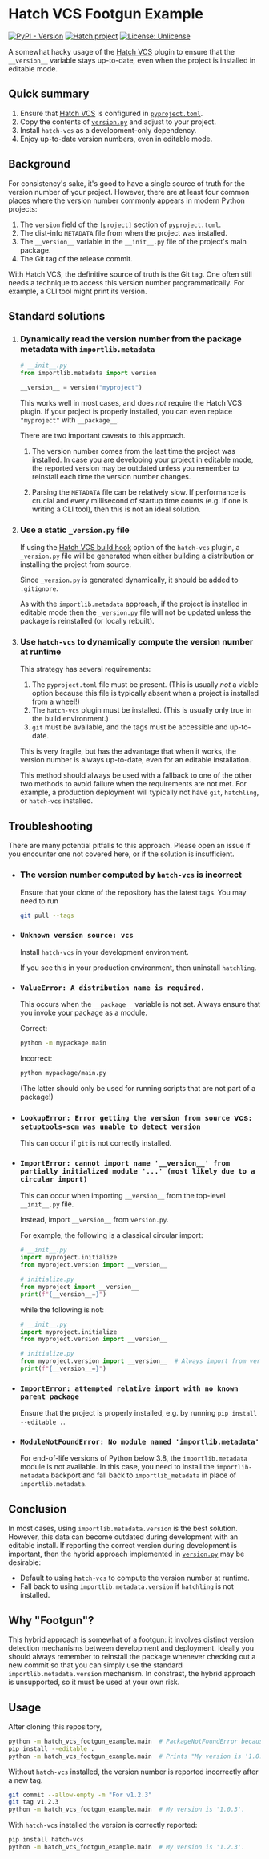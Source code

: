 # Hatch VCS Footgun Example

[![PyPI - Version](https://img.shields.io/pypi/v/hatch-vcs-footgun-example.svg)](https://pypi.org/project/hatch-vcs-footgun-example)
[![Hatch project](https://img.shields.io/badge/%F0%9F%A5%9A-Hatch-4051b5.svg)](https://github.com/pypa/hatch)
[![License: Unlicense](https://img.shields.io/github/license/maresb/hatch-vcs-footgun-example)](LICENSE)

A somewhat hacky usage of the [Hatch VCS](https://github.com/ofek/hatch-vcs) plugin to ensure that the `__version__` variable stays up-to-date, even when the project is installed in editable mode.

## Quick summary

1. Ensure that [Hatch VCS](https://pypi.org/project/hatch-vcs/) is configured in [`pyproject.toml`](pyproject.toml).
1. Copy the contents of [`version.py`](hatch_vcs_footgun_example/version.py) and adjust to your project.
1. Install `hatch-vcs` as a development-only dependency.
1. Enjoy up-to-date version numbers, even in editable mode.

## Background

For consistency's sake, it's good to have a single source of truth for the version number of your project. However, there are at least four common places where the version number commonly appears in modern Python projects:

1. The `version` field of the `[project]` section of `pyproject.toml`.
1. The dist-info `METADATA` file from when the project was installed.
1. The `__version__` variable in the `__init__.py` file of the project's main package.
1. The Git tag of the release commit.

With Hatch VCS, the definitive source of truth is the Git tag. One often still needs a technique to access this version number programmatically. For example, a CLI tool might print its version.

## Standard solutions

1. ### Dynamically read the version number from the package metadata with `importlib.metadata`

   ```python
   # __init__.py
   from importlib.metadata import version

   __version__ = version("myproject")
   ```

   This works well in most cases, and does *not* require the Hatch VCS plugin. If your project is properly installed, you can even replace `"myproject"` with `__package__`.

   There are two important caveats to this approach.

   1. The version number comes from the last time the project was installed. In case you are developing your project in editable mode, the reported version may be outdated unless you remember to reinstall each time the version number changes.

   2. Parsing the `METADATA` file can be relatively slow. If performance is crucial and every millisecond of startup time counts (e.g. if one is writing a CLI tool), then this is not an ideal solution.

1. ### Use a static `_version.py` file

   If using the [Hatch VCS build hook](https://github.com/ofek/hatch-vcs#build-hook) option of the `hatch-vcs` plugin, a `_version.py` file will be generated when either building a distribution or installing the project from source.

   Since `_version.py` is generated dynamically, it should be added to `.gitignore`.

   As with the `importlib.metadata` approach, if the project is installed in editable mode then the `_version.py` file will not be updated unless the package is reinstalled (or locally rebuilt).

1. ### Use `hatch-vcs` to dynamically compute the version number at runtime

   This strategy has several requirements:

   1. The `pyproject.toml` file must be present. (This is usually _not_ a viable option because this file is typically absent when a project is installed from a wheel!)
   2. The `hatch-vcs` plugin must be installed. (This is usually only true in the build environment.)
   3. `git` must be available, and the tags must be accessible and up-to-date.

   This is very fragile, but has the advantage that when it works, the version number is always up-to-date, even for an editable installation.

   This method should always be used with a fallback to one of the other two methods to avoid failure when the requirements are not met. For example, a production deployment will typically not have `git`, `hatchling`, or `hatch-vcs` installed.

## Troubleshooting

There are many potential pitfalls to this approach. Please open an issue if you encounter one not covered here, or if the solution is insufficient.

* ### The version number computed by `hatch-vcs` is incorrect

   Ensure that your clone of the repository has the latest tags. You may need to run

   ```bash
   git pull --tags
   ```

* ### `Unknown version source: vcs`

   Install `hatch-vcs` in your development environment.

   If you see this in your production environment, then uninstall `hatchling`.

* ### `ValueError: A distribution name is required.`

   This occurs when the `__package__` variable is not set. Always ensure that you invoke your package as a module.

   Correct:

   ```bash
   python -m mypackage.main
   ```

   Incorrect:

   ```bash
   python mypackage/main.py
   ```

   (The latter should only be used for running scripts that are not part of a package!)

* ### `LookupError: Error getting the version from source `vcs`: setuptools-scm was unable to detect version`

   This can occur if `git` is not correctly installed.

* ### `ImportError: cannot import name '__version__' from partially initialized module '...' (most likely due to a circular import)`

   This can occur when importing `__version__` from the top-level `__init__.py` file.

   Instead, import `__version__` from `version.py`.

   For example, the following is a classical circular import:

   ```python
   # __init__.py
   import myproject.initialize
   from myproject.version import __version__
   ```

   ```python
   # initialize.py
   from myproject import __version__
   print(f"{__version__=}")
   ```

   while the following is not:

   ```python
   # __init__.py
   import myproject.initialize
   from myproject.version import __version__
   ```

   ```python
   # initialize.py
   from myproject.version import __version__  # Always import from version.py!
   print(f"{__version__=}")
   ```

* ### `ImportError: attempted relative import with no known parent package`

   Ensure that the project is properly installed, e.g. by running `pip install --editable .`.

* ### `ModuleNotFoundError: No module named 'importlib.metadata'`

   For end-of-life versions of Python below 3.8, the `importlib.metadata` module is not available. In this case, you need to install the `importlib-metadata` backport and
   fall back to `importlib_metadata` in place of `importlib.metadata`.

## Conclusion

In most cases, using `importlib.metadata.version` is the best solution. However, this data can become outdated during development with an editable install. If reporting the correct version during development is important, then the hybrid approach implemented in [`version.py`](hatch_vcs_footgun_example/version.py) may be desirable:

- Default to using `hatch-vcs` to compute the version number at runtime.
- Fall back to using `importlib.metadata.version` if `hatchling` is not installed.

## Why "Footgun"?

This hybrid approach is somewhat of a [footgun](https://en.wiktionary.org/wiki/footgun): it involves distinct version detection mechanisms between development and deployment. Ideally you should always remember to reinstall the package whenever checking out a new commit so that you can simply use the standard `importlib.metadata.version` mechanism. In constrast, the hybrid approach is unsupported, so it must be used at your own risk.

## Usage

After cloning this repository,

```bash
python -m hatch_vcs_footgun_example.main  # PackageNotFoundError because it's not installed
pip install --editable .
python -m hatch_vcs_footgun_example.main  # Prints "My version is '1.0.3'."
```

Without `hatch-vcs` installed, the version number is reported incorrectly after a new tag.

```bash
git commit --allow-empty -m "For v1.2.3"
git tag v1.2.3
python -m hatch_vcs_footgun_example.main  # My version is '1.0.3'.
```

With `hatch-vcs` installed the version is correctly reported:

```bash
pip install hatch-vcs
python -m hatch_vcs_footgun_example.main  # My version is '1.2.3'.
```
